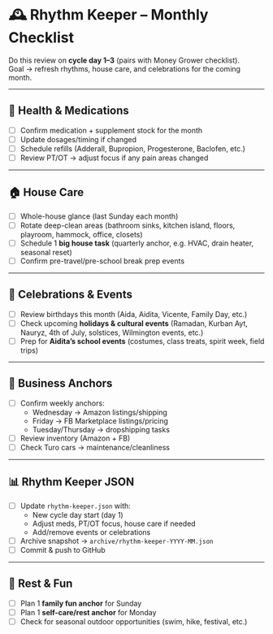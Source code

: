 # 🕰️ Rhythm Keeper – Monthly Checklist

Do this review on **cycle day 1–3** (pairs with Money Grower checklist).  
Goal → refresh rhythms, house care, and celebrations for the coming month.

---

## 💊 Health & Medications
- [ ] Confirm medication + supplement stock for the month  
- [ ] Update dosages/timing if changed  
- [ ] Schedule refills (Adderall, Bupropion, Progesterone, Baclofen, etc.)  
- [ ] Review PT/OT → adjust focus if any pain areas changed  

---

## 🏠 House Care
- [ ] Whole-house glance (last Sunday each month)  
- [ ] Rotate deep-clean areas (bathroom sinks, kitchen island, floors, playroom, hammock, office, closets)  
- [ ] Schedule 1 **big house task** (quarterly anchor, e.g. HVAC, drain heater, seasonal reset)  
- [ ] Confirm pre-travel/pre-school break prep events  

---

## 📅 Celebrations & Events
- [ ] Review birthdays this month (Aida, Aidita, Vicente, Family Day, etc.)  
- [ ] Check upcoming **holidays & cultural events** (Ramadan, Kurban Ayt, Nauryz, 4th of July, solstices, Wilmington events, etc.)  
- [ ] Prep for **Aidita’s school events** (costumes, class treats, spirit week, field trips)  

---

## 🛒 Business Anchors
- [ ] Confirm weekly anchors:  
  - Wednesday → Amazon listings/shipping  
  - Friday → FB Marketplace listings/pricing  
  - Tuesday/Thursday → dropshipping tasks  
- [ ] Review inventory (Amazon + FB)  
- [ ] Check Turo cars → maintenance/cleanliness  

---

## 📊 Rhythm Keeper JSON
- [ ] Update `rhythm-keeper.json` with:  
  - New cycle day start (day 1)  
  - Adjust meds, PT/OT focus, house care if needed  
  - Add/remove events or celebrations  
- [ ] Archive snapshot → `archive/rhythm-keeper-YYYY-MM.json`  
- [ ] Commit & push to GitHub  

---

## 🧘 Rest & Fun
- [ ] Plan 1 **family fun anchor** for Sunday  
- [ ] Plan 1 **self-care/rest anchor** for Monday  
- [ ] Check for seasonal outdoor opportunities (swim, hike, festival, etc.)  
